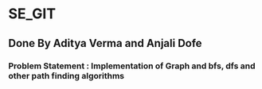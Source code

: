 
# SE_GIT
## Done By Aditya Verma and Anjali Dofe
### Problem Statement : Implementation of Graph and bfs, dfs and other path finding algorithms
